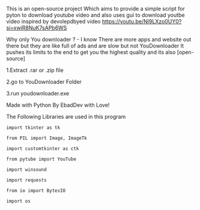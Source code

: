 This is an open-source project Which aims to provide a simple script for pyton to download youtube video and also uses gui to download youtbe video
inspired by devolepdbyed video https://youtu.be/NI9LXzo0UY0?si=xwiR8NuK7sAPb6WS 


Why only You downloader ? - I know There are more apps and website out there but they are like full of ads and are slow but not YouDownloader It pushes its limits to the end to get you the highest quality and its also [open-source]




1.Extract .rar or .zip file 




2.go to YouDownloader Folder 




3.run youdownloader.exe




Made with Python By EbadDev with Love!

The Following Libraries are used in this program

`import tkinter as tk`

`from PIL import Image, ImageTk`

`import customtkinter as ctk`

`from pytube import YouTube`

`import winsound`

`import requests`

`from io import BytesIO`

`import os`

